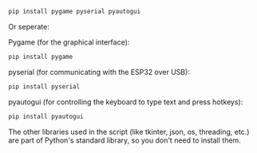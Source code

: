 ```bash
pip install pygame pyserial pyautogui
```
Or seperate:

Pygame (for the graphical interface):
```Bash
pip install pygame
```
pyserial (for communicating with the ESP32 over USB):
```Bash
pip install pyserial
```
pyautogui (for controlling the keyboard to type text and press hotkeys):
```Bash
pip install pyautogui
```
The other libraries used in the script (like tkinter, json, os, threading, etc.) are part of Python's standard library, so you don't need to install them.
